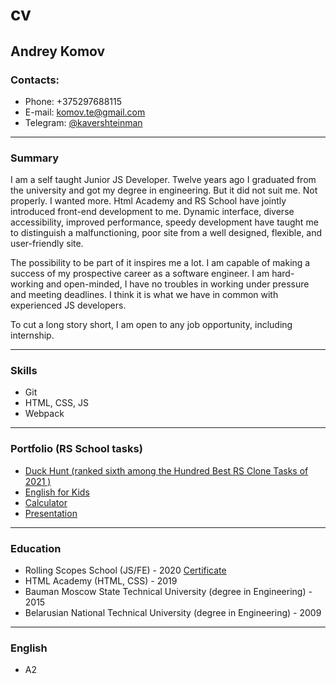 # cv

## Andrey Komov

### Contacts:
* Phone: +375297688115
* E-mail: komov.te@gmail.com
* Telegram: [@kavershteinman](http://t.me/kavershteinman)

-----

### Summary

I am a self taught Junior JS Developer. Twelve years ago I graduated from the university and got my degree in engineering. But it did not suit me. Not properly. I wanted more. Html Academy and RS School have jointly introduced front-end development to me. Dynamic interface, diverse accessibility, improved performance, speedy development have taught me to distinguish a malfunctioning, poor site from a well designed, flexible, and user-friendly site.

The possibility to be part of it inspires me a lot. I am capable of making a success of my prospective career as a software engineer. I am hard-working and open-minded, I have no troubles in working under pressure and meeting deadlines. I think it is what we have in common with experienced JS developers.

To cut a long story short,  I am open to any job opportunity, including internship.

-----

### Skills

* Git
* HTML, CSS, JS
* Webpack

-----

### Portfolio (RS School tasks)

* [Duck Hunt (ranked sixth among the Hundred Best RS Clone Tasks of 2021 )](https://nimlu-bot-rsclone.netlify.app/)
* [English for Kids](https://rolling-scopes-school.github.io/andreykomov-JS2020Q3/english-for-kids/)
* [Calculator](https://rolling-scopes-school.github.io/andreykomov-JS2020Q3/calculator)
* [Presentation](https://youtu.be/jTczkOcSwho)

-----

### Education

* Rolling Scopes School (JS/FE) - 2020 [Certificate](https://app.rs.school/certificate/natj9q4i)
* HTML Academy (HTML, CSS) - 2019
* Bauman Moscow State Technical University (degree in Engineering) - 2015
* Belarusian National Technical University (degree in Engineering) - 2009

-----

### English

* A2
